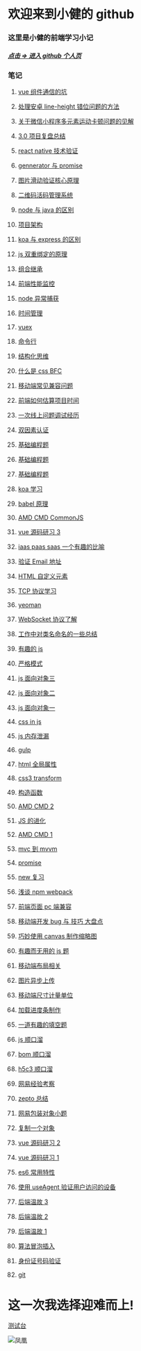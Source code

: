 <!--
 * @Description:
 * @Author: 靳小健
 * @Email: jinxiaojian@youxin.com
 * @LastEditors: 靳小健
 * @Date: 2016-01-31 14:39:32
 * @LastEditTime: 2019-03-06 11:56:10
 -->

# 欢迎来到小健的 github

### 这里是小健的前端学习小记

##### [点击 => 进入 github 个人页](https://github.com/jxj322991)

### 笔记

1.  [vue 组件通信的坑](2018/10/z15.md)

1.  [处理安卓 line-height 错位问题的方法](2018/08/z9.md)

1.  [关于微信小程序多元素运动卡顿问题的见解](2018/08/z8.md)

1.  [3.0 项目复盘总结](2018/07/z7.md)

1.  [react native 技术验证](https://github.com/jxj322991/react_native_study2)

1.  [gennerator 与 promise](2018/03/02.md)

1.  [图片滑动验证核心原理](https://github.com/jxj322991/verify_user)

1.  [二维码活码管理系统](https://github.com/jxj322991/2code)

1.  [node 与 java 的区别](2018/01/25.md)

1.  [项目架构](2018/01/23.md)

1.  [koa 与 express 的区别](2018/01/22.md)

1.  [js 双重绑定的原理](2018/01/21.md)

1.  [组合继承](2018/01/19.md)

1.  [前端性能监控](2018/01/16.md)

1.  [node 异常捕获](2018/01/01.md)

1.  [时间管理](2018/12/z19.md)

1.  [vuex](2018/12/z20.md)

1.  [命令行](2018/12/z21.md)

1.  [结构化思维](2018/12/z18.md)

1.  [什么是 css BFC](2017/12/06.md)

1.  [移动端常见兼容问题](2017/12/04.md)

1.  [前端如何估算项目时间](2017/11/21.md)

1.  [一次线上问题调试经历](2017/11/20.md)

1.  [双因素认证](2017/11/07.md)

1.  [基础编程题](2017/09/0924.md)

1.  [基础编程题](2017/09/0922.md)

1.  [基础编程题](2017/09/0909.md)

1.  [koa 学习](2017/08/0821.md)

1.  [babel 原理](2017/08/0810.md)

1.  [AMD CMD CommonJS](2017/08/0809.md)

1.  [vue 源码研习 3](2017/08/vue03)

1.  [iaas paas saas 一个有趣的比喻](2017/07/0725.md)

1.  [验证 Email 地址](2017/06/0625.md)

1.  [HTML 自定义元素](2017/06/0622.md)

1.  [TCP 协议学习](2017/06/0614.md)

1.  [yeoman](2017/06/0601.md)

1.  [WebSocket 协议了解](2017/05/0526.md)

1.  [工作中对类名命名的一些总结](2017/05/0523.md)

1.  [有趣的 js](2017/04/0429.md)

1.  [严格模式](2017/04/0430.md)

1.  [ js 面向对象三 ](2017/04/0428.md)

1.  [ js 面向对象二 ](2017/04/0427.md)

1.  [ js 面向对象一 ](2017/04/0426.md)

1.  [ css in js ](2017/04/0424.md)

1.  [ js 内存泄漏 ](2017/04/0423.md)

1.  [ gulp ](2017/04/0422.md)

1.  [html 全局属性](2017/04/0420.md)

1.  [css3 transform](2017/04/0419.md)

1.  [构造函数](2017/04/0418.md)

1.  [AMD CMD 2](2017/04/0414.md)

1.  [JS 的进化](2017/04/0413.md)

1.  [AMD CMD 1](2017/04/0412.md)

1.  [mvc 到 mvvm](2017/04/0410.md)

1.  [promise](2017/04/0404.md)

1.  [new 复习](2017/04/0403.md)

1.  [浅谈 npm webpack](2017/04/0402.md)

1.  [前端页面 pc 端兼容](2017/04/0401.md)

1.  [移动端开发 bug 与 技巧 大盘点](2017/03/29.md)

1.  [巧妙使用 canvas 制作缩略图](2017/03/27.md)

1.  [有趣而无用的 js 题](2017/03/26.md)

1.  [移动端布局相关](2017/03/21.md)

1.  [图片异步上传](2017/03/20.md)

1.  [移动端尺寸计量单位](2017/03/19.md)

1.  [加载进度条制作](2017/03/18.md)

1.  [一道有趣的填空题](2017/03/17.md)

1.  [js 顺口溜](2017/03/16.md)

1.  [bom 顺口溜](2017/03/15.md)

1.  [h5c3 顺口溜](2017/03/14.md)

1.  [网易经验考察](2017/03/zj0307.md)

1.  [zepto 总结](2017/03/zj0306.md)

1.  [网易包装对象小题](2017/03/zj0305.md)

1.  [复制一个对象](2017/03/zj0303.md)

1.  [vue 源码研习 2](2017/02/vue02)

1.  [vue 源码研习 1](2017/02/vue01)

1.  [es6 常用特性](2017/02/es6.md)

1.  [使用 useAgent 验证用户访问的设备](2017/02/zk0225.md)

1.  [后端温故 3](2017/02/zk0203.md)

1.  [后端温故 2](2017/02/zk0202.md)

1.  [后端温故 1](2017/02/zk0201.md)

1.  [算法冒泡插入](2017/01/zl0102.md)

1.  [身份证号码验证](2017/01/zl0104.md)

1.  [ git ](2018/04/09.md)

# 这一次我选择迎难而上!

[测试台](test/index.html)

<!-- 1. [好友助力活动:经验](2018/06/z5.md) -->

<!-- 1. [vue 常见的技术栈](2017/08/0822.md) -->

<!-- 1. [ rem 计算的相关经验 ](2018/04/18.md) -->

<!-- [知识汇总](https://jxj322991.github.io/siwei/) -->

![凤凰](img/fenhuan.jpg)
